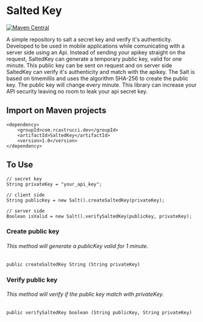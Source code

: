 # Salted Key

[![Maven Central](https://img.shields.io/maven-central/v/com.rcastrucci.dev/SaltedKey.svg)](https://central.sonatype.com/artifact/com.rcastrucci.dev/SaltedKey/1.0)

A simple repository to salt a secret key and verify it's authenticity. Developed to be used in mobile applications while comunicating with a server side using an Api. Instead of sending your apikey straight on the request, SaltedKey can generate a temporary public key, valid for one minute. This public key can be sent on request and on server side SaltedKey can verify it's authenticity and match with the apikey. The Salt is based on timemillis and uses the algorithm SHA-256 to create the public key. The public key will change every minute. This library can increase your API security leaving no room to leak your api secret key.

## Import on Maven projects
    <dependency>
        <groupId>com.rcastrucci.dev</groupId>
        <artifactId>SaltedKey</artifactId>
        <version>1.0</version>
    </dependency>

## To Use
    // secret key
    String privateKey = "your_api_key";
    
    // client side
    String publicKey = new Salt().createSaltedKey(privateKey);
    
    // server side
    Boolean isValid = new Salt().verifySaltedKey(publicKey, privateKey);
    


### Create public key
###### This method will generate a publicKey valid for 1 minute.
    public createSaltedKey String (String privateKey)

### Verify public key
###### This method will verify if the public key match with privateKey.
    public verifySaltedKey boolean (String publicKey, String privateKey)

